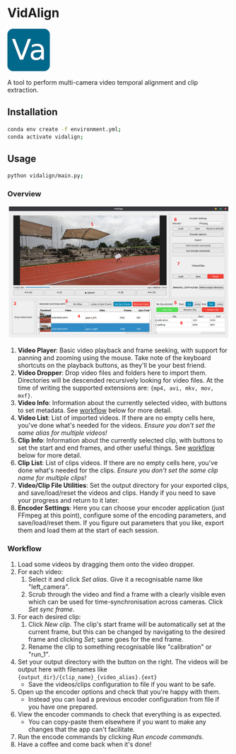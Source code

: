 # VidAlign

![icon](vidalign/assets/icon.png)

A tool to perform multi-camera video temporal alignment and clip extraction.

## Installation

```bash
conda env create -f environment.yml;
conda activate vidalign;
```

## Usage

```bash
python vidalign/main.py;
```

### Overview

![screenshot](vidalign/assets/ui_screenshot.png)

1. **Video Player**: Basic video playback and frame seeking, with support for panning and zooming using the mouse. Take note of the keyboard shortcuts on the playback buttons, as they'll be your best friend.
2. **Video Dropper**: Drop video files and folders here to import them. Directories will be descended recursively looking for video files. At the time of writing the supported extensions are: `{mp4, avi, mkv, mov, mxf}`.
3. **Video Info**: Information about the currently selected video, with buttons to set metadata. See [workflow](#workflow) below for more detail.
4. **Video List**: List of imported videos. If there are no empty cells here, you've done what's needed for the videos. _Ensure you don't set the same alias for multiple videos!_
5. **Clip Info**: Information about the currently selected clip, with buttons to set the start and end frames, and other useful things. See [workflow](#workflow) below for more detail.
6. **Clip List**: List of clips videos. If there are no empty cells here, you've done what's needed for the clips. _Ensure you don't set the same clip name for multiple clips!_
7. **Video/Clip File Utilities**: Set the output directory for your exported clips, and save/load/reset the videos and clips. Handy if you need to save your progress and return to it later.
8. **Encoder Settings**: Here you can choose your encoder application (just FFmpeg at this point), configure some of the encoding parameters, and save/load/reset them. If you figure out parameters that you like, export them and load them at the start of each session.

### Workflow

1. Load some videos by dragging them onto the video dropper.
1. For each video:
   1. Select it and click _Set alias_. Give it a recognisable name like "left_camera".
   1. Scrub through the video and find a frame with a clearly visible even which can be used for time-synchronisation across cameras. Click _Set sync frame_.
1. For each desired clip:
   1. Click _New clip_. The clip's start frame will be automatically set at the current frame, but this can be changed by navigating to the desired frame and clicking _Set_; same goes for the end frame.
   1. Rename the clip to something recognisable like "calibration" or "run_1".
1. Set your output directory with the button on the right. The videos will be output here with filenames like `{output_dir}/{clip_name}_{video_alias}.{ext}`
   - Save the videos/clips configuration to file if you want to be safe.
1. Open up the encoder options and check that you're happy with them.
   - Instead you can load a previous encoder configuration from file if you have one prepared.
1. View the encoder commands to check that everything is as expected.
   - You can copy-paste them elsewhere if you want to make any changes that the app can't facilitate.
1. Run the encode commands by clicking _Run encode commands_.
1. Have a coffee and come back when it's done!
